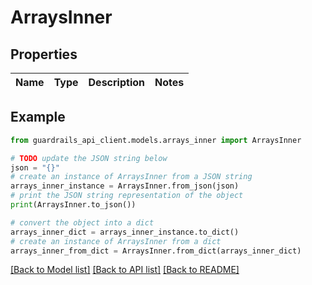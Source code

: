 # ArraysInner


## Properties

Name | Type | Description | Notes
------------ | ------------- | ------------- | -------------

## Example

```python
from guardrails_api_client.models.arrays_inner import ArraysInner

# TODO update the JSON string below
json = "{}"
# create an instance of ArraysInner from a JSON string
arrays_inner_instance = ArraysInner.from_json(json)
# print the JSON string representation of the object
print(ArraysInner.to_json())

# convert the object into a dict
arrays_inner_dict = arrays_inner_instance.to_dict()
# create an instance of ArraysInner from a dict
arrays_inner_from_dict = ArraysInner.from_dict(arrays_inner_dict)
```
[[Back to Model list]](../README.md#documentation-for-models) [[Back to API list]](../README.md#documentation-for-api-endpoints) [[Back to README]](../README.md)


